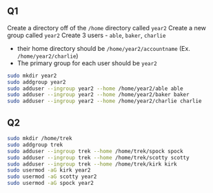 ## Q1
Create a directory off of the `/home` directory called `year2`
Create a new group called `year2`
Create 3 users - `able`, `baker`, `charlie`
- their home directory should be `/home/year2/accountname` (Ex. `/home/year2/charlie`)
- The primary group for each user should be `year2`

```bash
sudo mkdir year2
sudo addgroup year2
sudo adduser --ingroup year2 --home /home/year2/able able
sudo adduser --ingroup year2 --home /home/year2/baker baker
sudo adduser --ingroup year2 --home /home/year2/charlie charlie
```

## Q2
```bash
sudo mkdir /home/trek
sudo addgroup trek
sudo adduser --ingroup trek --home /home/trek/spock spock
sudo adduser --ingroup trek --home /home/trek/scotty scotty
sudo adduser --ingroup trek --home /home/trek/kirk kirk
sudo usermod -aG kirk year2
sudo usermod -aG scotty year2
sudo usermod -aG spock year2
```
